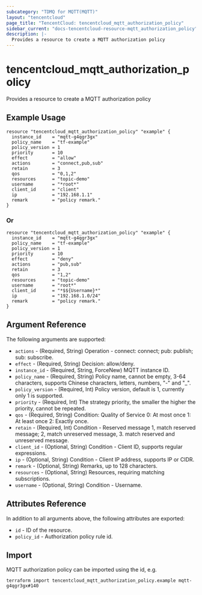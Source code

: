 ```yaml
---
subcategory: "TDMQ for MQTT(MQTT)"
layout: "tencentcloud"
page_title: "TencentCloud: tencentcloud_mqtt_authorization_policy"
sidebar_current: "docs-tencentcloud-resource-mqtt_authorization_policy"
description: |-
  Provides a resource to create a MQTT authorization policy
---
```


# tencentcloud_mqtt_authorization_policy

Provides a resource to create a MQTT authorization policy

## Example Usage

```hcl
resource "tencentcloud_mqtt_authorization_policy" "example" {
  instance_id    = "mqtt-g4qgr3gx"
  policy_name    = "tf-example"
  policy_version = 1
  priority       = 10
  effect         = "allow"
  actions        = "connect,pub,sub"
  retain         = 3
  qos            = "0,1,2"
  resources      = "topic-demo"
  username       = "*root*"
  client_id      = "client"
  ip             = "192.168.1.1"
  remark         = "policy remark."
}
```

### Or

```hcl
resource "tencentcloud_mqtt_authorization_policy" "example" {
  instance_id    = "mqtt-g4qgr3gx"
  policy_name    = "tf-example"
  policy_version = 1
  priority       = 10
  effect         = "deny"
  actions        = "pub,sub"
  retain         = 3
  qos            = "1,2"
  resources      = "topic-demo"
  username       = "root*"
  client_id      = "*$${Username}*"
  ip             = "192.168.1.0/24"
  remark         = "policy remark."
}
```

## Argument Reference

The following arguments are supported:

* `actions` - (Required, String) Operation - connect: connect; pub: publish; sub: subscribe.
* `effect` - (Required, String) Decision: allow/deny.
* `instance_id` - (Required, String, ForceNew) MQTT instance ID.
* `policy_name` - (Required, String) Policy name, cannot be empty, 3-64 characters, supports Chinese characters, letters, numbers, "-" and "_".
* `policy_version` - (Required, Int) Policy version, default is 1, currently only 1 is supported.
* `priority` - (Required, Int) The strategy priority, the smaller the higher the priority, cannot be repeated.
* `qos` - (Required, String) Condition: Quality of Service 0: At most once 1: At least once 2: Exactly once.
* `retain` - (Required, Int) Condition - Reserved message 1, match reserved message; 2, match unreserved message, 3. match reserved and unreserved message.
* `client_id` - (Optional, String) Condition - Client ID, supports regular expressions.
* `ip` - (Optional, String) Condition - Client IP address, supports IP or CIDR.
* `remark` - (Optional, String) Remarks, up to 128 characters.
* `resources` - (Optional, String) Resources, requiring matching subscriptions.
* `username` - (Optional, String) Condition - Username.

## Attributes Reference

In addition to all arguments above, the following attributes are exported:

* `id` - ID of the resource.
* `policy_id` - Authorization policy rule id.



## Import

MQTT authorization policy can be imported using the id, e.g.

```
terraform import tencentcloud_mqtt_authorization_policy.example mqtt-g4qgr3gx#140
```

